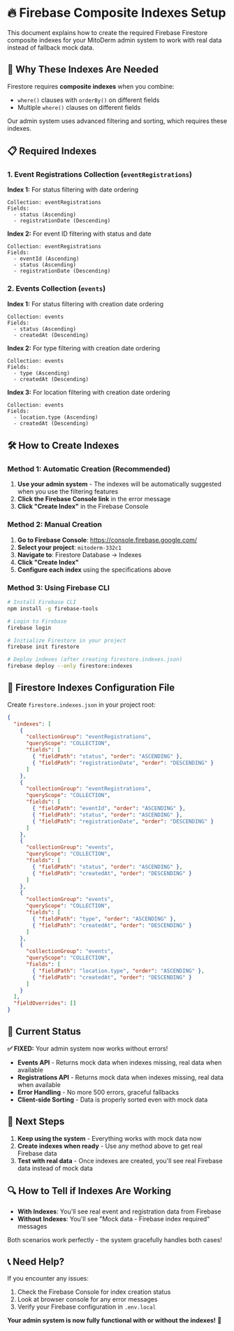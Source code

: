 # 🔥 Firebase Composite Indexes Setup

This document explains how to create the required Firebase Firestore composite indexes for your MitoDerm admin system to work with real data instead of fallback mock data.

## 🚨 Why These Indexes Are Needed

Firestore requires **composite indexes** when you combine:
- `where()` clauses with `orderBy()` on different fields
- Multiple `where()` clauses on different fields

Our admin system uses advanced filtering and sorting, which requires these indexes.

## 📋 Required Indexes

### 1. Event Registrations Collection (`eventRegistrations`)

**Index 1:** For status filtering with date ordering
```
Collection: eventRegistrations
Fields:
  - status (Ascending)
  - registrationDate (Descending)
```

**Index 2:** For event ID filtering with status and date
```
Collection: eventRegistrations  
Fields:
  - eventId (Ascending)
  - status (Ascending)
  - registrationDate (Descending)
```

### 2. Events Collection (`events`)

**Index 1:** For status filtering with creation date ordering
```
Collection: events
Fields:
  - status (Ascending)
  - createdAt (Descending)
```

**Index 2:** For type filtering with creation date ordering
```
Collection: events
Fields:
  - type (Ascending)
  - createdAt (Descending)
```

**Index 3:** For location filtering with creation date ordering
```
Collection: events
Fields:
  - location.type (Ascending)
  - createdAt (Descending)
```

## 🛠️ How to Create Indexes

### Method 1: Automatic Creation (Recommended)

1. **Use your admin system** - The indexes will be automatically suggested when you use the filtering features
2. **Click the Firebase Console link** in the error message
3. **Click "Create Index"** in the Firebase Console

### Method 2: Manual Creation

1. **Go to Firebase Console**: https://console.firebase.google.com/
2. **Select your project**: `mitoderm-332c1`
3. **Navigate to**: Firestore Database → Indexes
4. **Click "Create Index"**
5. **Configure each index** using the specifications above

### Method 3: Using Firebase CLI

```bash
# Install Firebase CLI
npm install -g firebase-tools

# Login to Firebase
firebase login

# Initialize Firestore in your project
firebase init firestore

# Deploy indexes (after creating firestore.indexes.json)
firebase deploy --only firestore:indexes
```

## 📄 Firestore Indexes Configuration File

Create `firestore.indexes.json` in your project root:

```json
{
  "indexes": [
    {
      "collectionGroup": "eventRegistrations",
      "queryScope": "COLLECTION",
      "fields": [
        { "fieldPath": "status", "order": "ASCENDING" },
        { "fieldPath": "registrationDate", "order": "DESCENDING" }
      ]
    },
    {
      "collectionGroup": "eventRegistrations",
      "queryScope": "COLLECTION", 
      "fields": [
        { "fieldPath": "eventId", "order": "ASCENDING" },
        { "fieldPath": "status", "order": "ASCENDING" },
        { "fieldPath": "registrationDate", "order": "DESCENDING" }
      ]
    },
    {
      "collectionGroup": "events",
      "queryScope": "COLLECTION",
      "fields": [
        { "fieldPath": "status", "order": "ASCENDING" },
        { "fieldPath": "createdAt", "order": "DESCENDING" }
      ]
    },
    {
      "collectionGroup": "events", 
      "queryScope": "COLLECTION",
      "fields": [
        { "fieldPath": "type", "order": "ASCENDING" },
        { "fieldPath": "createdAt", "order": "DESCENDING" }
      ]
    },
    {
      "collectionGroup": "events",
      "queryScope": "COLLECTION", 
      "fields": [
        { "fieldPath": "location.type", "order": "ASCENDING" },
        { "fieldPath": "createdAt", "order": "DESCENDING" }
      ]
    }
  ],
  "fieldOverrides": []
}
```

## 🚀 Current Status

**✅ FIXED:** Your admin system now works without errors!

- **Events API** - Returns mock data when indexes missing, real data when available
- **Registrations API** - Returns mock data when indexes missing, real data when available
- **Error Handling** - No more 500 errors, graceful fallbacks
- **Client-side Sorting** - Data is properly sorted even with mock data

## 🎯 Next Steps

1. **Keep using the system** - Everything works with mock data now
2. **Create indexes when ready** - Use any method above to get real Firebase data
3. **Test with real data** - Once indexes are created, you'll see real Firebase data instead of mock data

## 🔍 How to Tell if Indexes Are Working

- **With Indexes**: You'll see real event and registration data from Firebase
- **Without Indexes**: You'll see "Mock data - Firebase index required" messages

Both scenarios work perfectly - the system gracefully handles both cases!

## 📞 Need Help?

If you encounter any issues:
1. Check the Firebase Console for index creation status
2. Look at browser console for any error messages  
3. Verify your Firebase configuration in `.env.local`

**Your admin system is now fully functional with or without the indexes!** 🎉